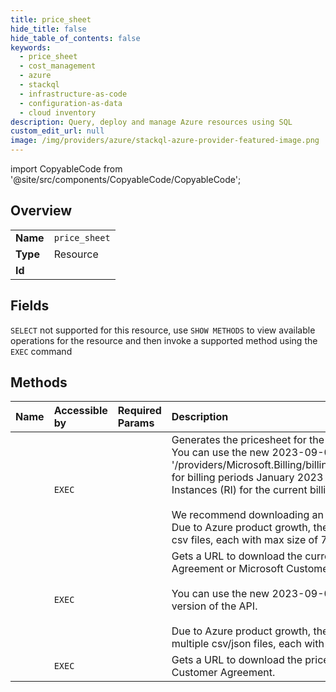 ```yaml
---
title: price_sheet
hide_title: false
hide_table_of_contents: false
keywords:
  - price_sheet
  - cost_management
  - azure    
  - stackql
  - infrastructure-as-code
  - configuration-as-data
  - cloud inventory
description: Query, deploy and manage Azure resources using SQL
custom_edit_url: null
image: /img/providers/azure/stackql-azure-provider-featured-image.png
---
```


import CopyableCode from '@site/src/components/CopyableCode/CopyableCode';




## Overview
<table><tbody>
<tr><td><b>Name</b></td><td><code>price_sheet</code></td></tr>
<tr><td><b>Type</b></td><td>Resource</td></tr>
<tr><td><b>Id</b></td><td><CopyableCode code="azure.cost_management.price_sheet" /></td></tr>
</tbody></table>

## Fields
`SELECT` not supported for this resource, use `SHOW METHODS` to view available operations for the resource and then invoke a supported method using the `EXEC` command  
## Methods
| Name | Accessible by | Required Params | Description |
|:-----|:--------------|:----------------|:------------|
| <CopyableCode code="download_by_billing_account" /> | `EXEC` | <CopyableCode code="billingAccountId, billingPeriodName" /> | Generates the pricesheet for the provided billing period asynchronously based on the Enrollment ID. This is for Enterprise Agreement customers. <br /> You can use the new 2023-09-01 API version at '/providers/Microsoft.Billing/billingAccounts/&#123;billingAccountId&#125;/billingPeriods/&#123;billingPeriodName&#125;/providers/Microsoft.CostManagement/pricesheets/default/download' for billing periods January 2023 onwards. With a new schema detailed below, the new price sheet provides more information and includes prices for Azure Reserved Instances (RI) for the current billing period.<br /> <br /> We recommend downloading an Azure Price Sheet for when entering a new billing period if you would maintain a record of past Azure Reserved Instance (RI) pricing. Due to Azure product growth, the Azure price sheet download experience in this preview version will be updated from a single .csv file to a zip file containing multiple csv files, each with max size of 75MB. |
| <CopyableCode code="download_by_billing_profile" /> | `EXEC` | <CopyableCode code="billingAccountName, billingProfileName" /> | Gets a URL to download the current month's pricesheet for a billing profile. The operation is supported for billing accounts with agreement type Microsoft Partner Agreement or Microsoft Customer Agreement.<br /> <br /> You can use the new 2023-09-01 API version for billing periods January 2023 onwards. Azure Reserved Instance (RI) pricing is only available through the new version of the API. <br /> <br /> Due to Azure product growth, the Azure price sheet download experience in this preview version will be updated from a single csv/json file to a Zip file containing multiple csv/json files, each with max size of 75MB. |
| <CopyableCode code="download_by_invoice" /> | `EXEC` | <CopyableCode code="billingAccountName, billingProfileName, invoiceName" /> | Gets a URL to download the pricesheet for an invoice. The operation is supported for billing accounts with agreement type Microsoft Partner Agreement or Microsoft Customer Agreement. |
